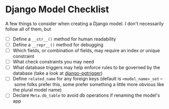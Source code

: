 Django Model Checklist
======================

A few things to consider when creating a Django model.  I don't necessarily follow all of them, but 

 - [ ] Define a `__str__()` method for human readability
 - [ ] Define a `__repr__()` method for debugging
 - [ ] Which fields, or combination of fields, may require an index _or_ unique constraint
 - [ ] What check constraints you may need
 - [ ] What database triggers may help enforce rules to be governed by the database (take a look at [django-pgtrigger](https://github.com/Opus10/django-pgtrigger))
 - [ ] Define `related_name` for any foreign keys (default is `<model_name>_set` – some folks prefer this, some prefer something a little more obvious like the plural model name)
 - [ ] Declare `Meta.db_table` to avoid db operations if renaming the model's app
